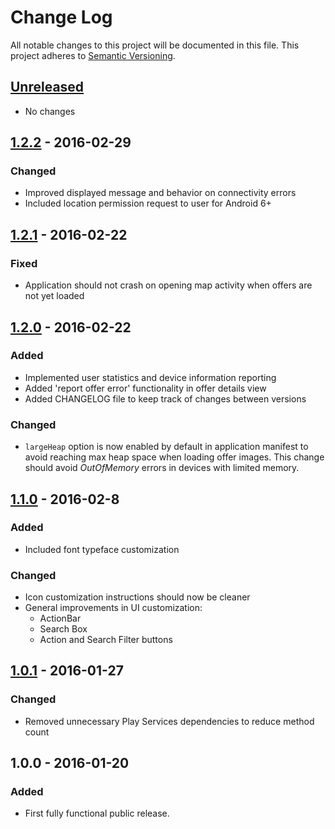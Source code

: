 # Change Log
All notable changes to this project will be documented in this file.
This project adheres to [Semantic Versioning](http://semver.org/).

## [Unreleased]
- No changes

## [1.2.2] - 2016-02-29
### Changed
- Improved displayed message and behavior on connectivity errors
- Included location permission request to user for Android 6+

## [1.2.1] - 2016-02-22
### Fixed
- Application should not crash on opening map activity when offers are not yet loaded

## [1.2.0] - 2016-02-22
### Added
- Implemented user statistics and device information reporting
- Added 'report offer error' functionality in offer details view
- Added CHANGELOG file to keep track of changes between versions

### Changed
- `largeHeap` option is now enabled by default in application manifest to avoid reaching max heap space when loading offer images. This change should avoid _OutOfMemory_ errors in devices with limited memory.


## [1.1.0] - 2016-02-8
### Added
- Included font typeface customization

### Changed
- Icon customization instructions should now be cleaner
- General improvements in UI customization:
  - ActionBar
  - Search Box
  - Action and Search Filter buttons

## [1.0.1] - 2016-01-27
### Changed
- Removed unnecessary Play Services dependencies to reduce method count

## 1.0.0 - 2016-01-20
### Added
- First fully functional public release.

[Unreleased]: https://github.com/Wakup/Wakup-Android-SDK/compare/v1.2.2...HEAD
[1.2.2]: https://github.com/Wakup/Wakup-Android-SDK/compare/v1.2.1...v1.2.2
[1.2.1]: https://github.com/Wakup/Wakup-Android-SDK/compare/v1.2.0...v1.2.1
[1.2.0]: https://github.com/Wakup/Wakup-Android-SDK/compare/v1.1.0...v1.2.0
[1.1.0]: https://github.com/Wakup/Wakup-Android-SDK/compare/v1.0.1...v1.1.0
[1.0.1]: https://github.com/Wakup/Wakup-Android-SDK/compare/v1.0.0...v1.0.1